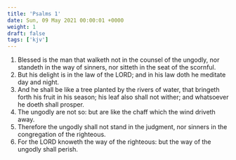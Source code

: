 ```yaml
---
title: 'Psalms 1'
date: Sun, 09 May 2021 00:00:01 +0000
weight: 1
draft: false
tags: ['kjv'] 
---
```


1. Blessed is the man that walketh not in the counsel of the ungodly, nor standeth in the way of sinners, nor sitteth in the seat of the scornful.
2. But his delight is in the law of the LORD; and in his law doth he meditate day and night.
3. And he shall be like a tree planted by the rivers of water, that bringeth forth his fruit in his season; his leaf also shall not wither; and whatsoever he doeth shall prosper.
4. The ungodly are not so: but are like the chaff which the wind driveth away.
5. Therefore the ungodly shall not stand in the judgment, nor sinners in the congregation of the righteous.
6. For the LORD knoweth the way of the righteous: but the way of the ungodly shall perish.
